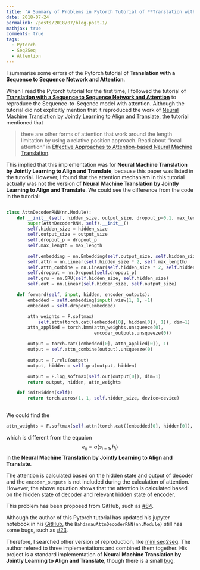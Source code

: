 ```yaml
---
title: 'A Summary of Problems in Pytorch Tutorial of **Translation with a Sequence to Sequence Network and Attention**'
date: 2018-07-24
permalink: /posts/2018/07/blog-post-1/
mathjax: true
comments: true
tags:
  - Pytorch
  - Seq2Seq
  - Attention
---
```


I summarise some errors of the Pytorch tutorial of **Translation with a Sequence to Sequence Network and Attention**.

When I read the Pytorch tutorial for the first time, I followed the tutorial of [**Translation with a Sequence to Sequence Network and Attention**](https://pytorch.org/tutorials/intermediate/seq2seq_translation_tutorial.html) to reproduce the Sequence-to-Seqence model with attention. Although the tutorial did not explicitly mention that it reproduced the work of [Neural Machine Translation by Jointly Learning to Align and Translate](https://arxiv.org/abs/1409.0473), the tutorial mentioned that 
> there are other forms of attention that work around the length limitation by using a relative position approach. Read about “local attention” in [Effective Approaches to Attention-based Neural Machine Translation](https://arxiv.org/abs/1508.04025). 

This implied that this implementation was for **Neural Machine Translation by Jointly Learning to Align and Translate**, because this paper was listed in the tutorial. However, I found that the attention mechanism in this tutorial actually was not the version of **Neural Machine Translation by Jointly Learning to Align and Translate**. We could see the difference from the code in the tutorial:

```python

class AttnDecoderRNN(nn.Module):
    def __init__(self, hidden_size, output_size, dropout_p=0.1, max_length=MAX_LENGTH):
        super(AttnDecoderRNN, self).__init__()
        self.hidden_size = hidden_size
        self.output_size = output_size
        self.dropout_p = dropout_p
        self.max_length = max_length

        self.embedding = nn.Embedding(self.output_size, self.hidden_size)
        self.attn = nn.Linear(self.hidden_size * 2, self.max_length)
        self.attn_combine = nn.Linear(self.hidden_size * 2, self.hidden_size)
        self.dropout = nn.Dropout(self.dropout_p)
        self.gru = nn.GRU(self.hidden_size, self.hidden_size)
        self.out = nn.Linear(self.hidden_size, self.output_size)

    def forward(self, input, hidden, encoder_outputs):
        embedded = self.embedding(input).view(1, 1, -1)
        embedded = self.dropout(embedded)

        attn_weights = F.softmax(
            self.attn(torch.cat((embedded[0], hidden[0]), 1)), dim=1)
        attn_applied = torch.bmm(attn_weights.unsqueeze(0),
                                 encoder_outputs.unsqueeze(0))

        output = torch.cat((embedded[0], attn_applied[0]), 1)
        output = self.attn_combine(output).unsqueeze(0)

        output = F.relu(output)
        output, hidden = self.gru(output, hidden)

        output = F.log_softmax(self.out(output[0]), dim=1)
        return output, hidden, attn_weights

    def initHidden(self):
        return torch.zeros(1, 1, self.hidden_size, device=device)
        
```

We could find the
```python
attn_weights = F.softmax(self.attn(torch.cat((embedded[0], hidden[0]), 1)), dim=1)
```
which is different from the equaion $$e _ { i j } = a \left( s _ { i - 1 } , h _ { j } \right)$$ in the **Neural Machine Translation by Jointly Learning to Align and Translate**.

The attention is calculated based on the hidden state and output of decoder and the `encoder_outputs` is not included during the calculation of attention. However, the above equation shows that the attention is calculated based on the hidden state of decoder and relevant hidden state of encoder.

This problem has been proposed from GitHub, such as [#84](https://github.com/spro/practical-pytorch/issues/84).

Although the author of this Pytorch tutorial has updated his jupyter notebook in his [GitHub](https://github.com/spro/practical-pytorch/blob/master/seq2seq-translation/seq2seq-translation.ipynb), the `BahdanauAttnDecoderRNN(nn.Module)` still has some bugs, such as [#23](https://github.com/spro/practical-pytorch/issues/23).

Therefore, I searched other version of reproduction, like [mini seq2seq](https://github.com/keon/seq2seq). The author refered to three implementations and combined them together. His project is a standard implementation of  **Neural Machine Translation by Jointly Learning to Align and Translate**, though there is a small [bug](https://github.com/keon/seq2seq/issues/3).


